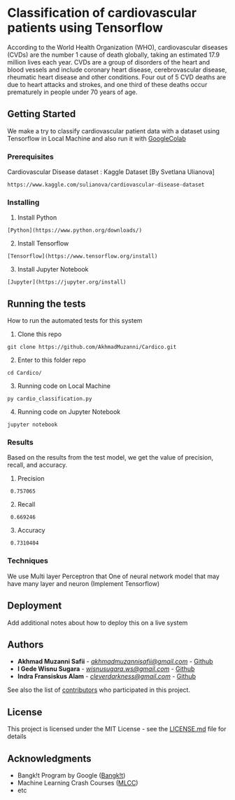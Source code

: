 # Classification of cardiovascular patients using Tensorflow

According to the World Health Organization (WHO), cardiovascular diseases (CVDs) are the number 1 cause of death globally, taking an estimated 17.9 million lives each year. CVDs are a group of disorders of the heart and blood vessels and include coronary heart disease, cerebrovascular disease, rheumatic heart disease and other conditions. Four out of 5 CVD deaths are due to heart attacks and strokes, and one third of these deaths occur prematurely in people under 70 years of age.

## Getting Started

We make a try to classify cardiovascular patient data with a dataset using Tensorflow in Local Machine and also run it with [GoogleColab](https://colab.research.google.com/)

### Prerequisites

Cardiovascular Disease dataset : Kaggle Dataset
[By Svetlana Ulianova]

```
https://www.kaggle.com/sulianova/cardiovascular-disease-dataset
```

### Installing

1. Install Python
```
[Python](https://www.python.org/downloads/)
```
2. Install Tensorflow
```
[Tensorflow](https://www.tensorflow.org/install)
```

3. Install Jupyter Notebook
```
[Jupyter](https://jupyter.org/install)
```

## Running the tests

How to run the automated tests for this system

1. Clone this repo
```
git clone https://github.com/AkhmadMuzanni/Cardico.git
```
2. Enter to this folder repo
```
cd Cardico/
```

3. Running code on Local Machine
```
py cardio_classification.py
```

4. Running code on Jupyter Notebook
```
jupyter notebook
```

### Results

Based on the results from the test model, we get the value of precision, recall, and accuracy.

1. Precision
```
 0.757065
```
2. Recall
```
 0.669246
```

3. Accuracy
```
 0.7310404
```

### Techniques

We use Multi layer Perceptron that One of neural network model that may have many layer and neuron (Implement Tensorflow)


## Deployment

Add additional notes about how to deploy this on a live system


## Authors

* **Akhmad Muzanni Safii** - *akhmadmuzannisafii@gmail.com* - [Github](https://github.com/AkhmadMuzanni)
* **I Gede Wisnu Sugara** - *wisnusugara.ws@gmail.com* - [Github](https://github.com/wisnusugara)
* **Indra Fransiskus Alam** - *cleverdarkness@gmail.com* - [Github](https://github.com/simplephi)


See also the list of [contributors](https://github.com/AkhmadMuzanni/Cardico/contributors) who participated in this project.

## License

This project is licensed under the MIT License - see the [LICENSE.md](LICENSE.md) file for details

## Acknowledgments

* Bangk!t Program by Google ([Bangk!t](https://events.withgoogle.com/bangkit/))
* Machine Learning Crash Courses ([MLCC](https://developers.google.com/machine-learning/crash-course/))
* etc
